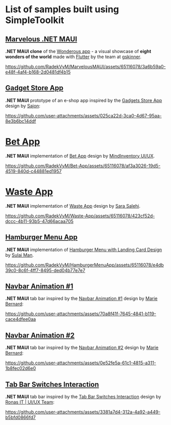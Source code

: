 # List of samples built using SimpleToolkit

## [Marvelous .NET MAUI](https://github.com/RadekVyM/MarvelousMAUI)
**.NET MAUI clone** of the [Wonderous app](https://flutter.gskinner.com/wonderous/) - a visual showcase of **eight wonders of the world** made with [Flutter](https://github.com/flutter/flutter) by the team at [gskinner](https://gskinner.com/).

https://github.com/RadekVyM/MarvelousMAUI/assets/65116078/3a6b59a0-e48f-4af4-b168-2d0481df4b15

## [Gadget Store App](https://github.com/RadekVyM/Gadgets-Store-App)

**.NET MAUI** prototype of an e-shop app inspired by the [Gadgets Store App](https://dribbble.com/shots/6983164-Gadgets-Store-App) design by [Sajon](https://dribbble.com/sajon):

https://github.com/user-attachments/assets/025ca22d-3ca0-4d67-95aa-8e3b6bc14ddf

# [Bet App](https://github.com/RadekVyM/Bet-App)

**.NET MAUI** implementation of [Bet App](https://dribbble.com/shots/14384464-Bet-App) design by [MindInventory UI/UX](https://dribbble.com/MindInventoryUIUX).

https://github.com/RadekVyM/Bet-App/assets/65116078/af3a3026-19d5-4519-840d-c44881ed1957

# [Waste App](https://github.com/RadekVyM/Waste-App)

**.NET MAUI** implementation of [Waste App](https://dribbble.com/shots/14433671-Waste-App) design by [Sara Salehi](https://dribbble.com/SaraSalehi).

https://github.com/RadekVyM/Waste-App/assets/65116078/423cf52d-dccc-4b11-93b5-47d66acaa705

## [Hamburger Menu App](https://github.com/RadekVyM/HamburgerMenuApp)

**.NET MAUI** implementation of [Hamburger Menu with Landing Card Design](https://dribbble.com/shots/11101126-Hamburger-Menu-with-Landing-Card-Design) by [Sulai Man](https://dribbble.com/sully_man).

https://github.com/RadekVyM/HamburgerMenuApp/assets/65116078/e4db39c0-8c6f-4ff7-8495-ded04b77e7e7

## [Navbar Animation #1](https://github.com/RadekVyM/Navbar-Animation-1)

**.NET MAUI** tab bar inspired by the [Navbar Animation #1](https://dribbble.com/shots/9852644-Navbar-Animation-1) design by [Marie Bernard](https://dribbble.com/marie_brn):

https://github.com/user-attachments/assets/70a8f41f-7645-4841-b119-cace4dfee0aa

## [Navbar Animation #2](https://github.com/RadekVyM/Navbar-Animation-2)

**.NET MAUI** tab bar inspired by the [Navbar Animation #2](https://dribbble.com/shots/14122275-Navbar-Animation-2) design by [Marie Bernard](https://dribbble.com/marie_brn):

https://github.com/user-attachments/assets/0e52fe5a-61c1-4815-a311-1b8fec02d6e0

## [Tab Bar Switches Interaction](https://github.com/RadekVyM/Tab-Bar-Switches-Interaction)

**.NET MAUI** tab bar inspired by the [Tab Bar Switches Interaction](https://dribbble.com/shots/14028381-Tab-Bar-Switches-Interaction) design by [Ronas IT | UI/UX Team](https://dribbble.com/ronasit):

https://github.com/user-attachments/assets/3381a7d4-312a-4a92-a449-b5bfd0866fd7
